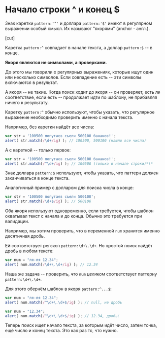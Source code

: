 # Начало строки ^ и конец $

Знак каретки `pattern:'^'` и доллара `pattern:'$'` имеют в регулярном выражении особый смысл. Их называют "якорями" (anchor - англ.).

[cut]

Каретка `pattern:^` совпадает в начале текста, а доллар `pattern:$` -- в конце.

**Якоря являются не символами, а проверками.**

До этого мы говорили о регулярных выражениях, которые ищут один или несколько символов. Если совпадение есть -- эти символы включаются в результат.

А якоря -- не такие. Когда поиск ходит до якоря -- он проверяет, есть ли соответствие, если есть -- продолжает идти по шаблону, не прибавляя ничего к результату.

Каретку `pattern:^` обычно используют, чтобы указать, что регулярное выражение необходимо проверить именно с начала текста.

Например, без каретки найдёт все числа:

```js run
var str = '100500 попугаев съели 500100 бананов!';
alert( str.match(/\d+/ig) ); // 100500, 500100 (нашло все числа)
```

А с кареткой -- только первое:

```js run
var str = '100500 попугаев съели 500100 бананов!';
alert( str.match(/^\d+/ig) ); // 100500 (только в начале строки)*!*
```

Знак доллара `pattern:$` используют, чтобы указать, что паттерн должен заканчиваться в конце текста.

Аналогичный пример с долларом для поиска числа в конце:

```js run
var str = '100500 попугаев съели 500100';
alert( str.match(/\d+$/ig) ); // 500100
```

Оба якоря используют одновременно, если требуется, чтобы шаблон охватывал текст с начала и до конца. Обычно это требуется при валидации.

Например, мы хотим проверить, что в переменной `num` хранится именно десятичная дробь.

Ей соответствует регэксп `pattern:\d+\.\d+`. Но простой поиск найдёт дробь в любом тексте:

```js run
var num = "ля-ля 12.34";
alert( num.match(/\d+\.\d+/ig) ); // 12.34
```

Наша же задача -- проверить, что `num` *целиком* соответствует паттерну `pattern:\d+\.\d+`.

Для этого обернём шаблон в якоря `pattern:^...$`:

```js run
var num = "ля-ля 12.34";
alert( num.match(/^\d+\.\d+$/ig) ); // null, не дробь

var num = "12.34";
alert( num.match(/^\d+\.\d+$/ig) ); // 12.34, дробь!
```

Теперь поиск ищет начало текста, за которым идёт число, затем точка, ещё число и конец текста. Это как раз то, что нужно.

